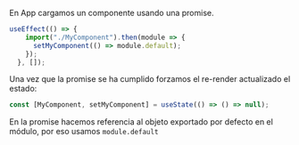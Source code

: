 En App cargamos un componente usando una promise. 

```js
useEffect(() => {
    import("./MyComponent").then(module => {
      setMyComponent(() => module.default);
    });
  }, []);
```

Una vez que la promise se ha cumplido forzamos el re-render actualizado el estado:

```js
const [MyComponent, setMyComponent] = useState(() => () => null);
```

En la promise hacemos referencia al objeto exportado por defecto en el módulo, por eso usamos `module.default`